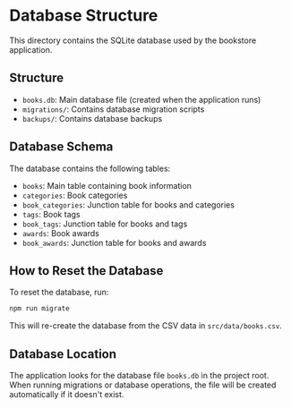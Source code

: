 # Database Structure

This directory contains the SQLite database used by the bookstore application.

## Structure

- `books.db`: Main database file (created when the application runs)
- `migrations/`: Contains database migration scripts
- `backups/`: Contains database backups

## Database Schema

The database contains the following tables:

- `books`: Main table containing book information
- `categories`: Book categories
- `book_categories`: Junction table for books and categories
- `tags`: Book tags
- `book_tags`: Junction table for books and tags
- `awards`: Book awards
- `book_awards`: Junction table for books and awards

## How to Reset the Database

To reset the database, run:

```bash
npm run migrate
```

This will re-create the database from the CSV data in `src/data/books.csv`.

## Database Location

The application looks for the database file `books.db` in the project root. When running migrations or database operations, the file will be created automatically if it doesn't exist.
